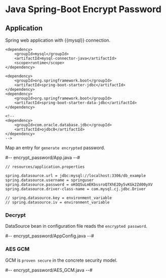 # Java Spring-Boot Encrypt Password

## Application

Spring web application with {{mysql}} connection.
~~~
<dependency>
	<groupId>mysql</groupId>
	<artifactId>mysql-connector-java</artifactId>
	<scope>runtime</scope>
</dependency>

<dependency>
	<groupId>org.springframework.boot</groupId>
	<artifactId>spring-boot-starter-jdbc</artifactId>
</dependency>
<dependency>
	<groupId>org.springframework.boot</groupId>
	<artifactId>spring-boot-starter-data-jdbc</artifactId>
</dependency>

<!--
<dependency>
	<groupId>com.oracle.database.jdbc</groupId>
	<artifactId>ojdbc8</artifactId>
</dependency>
-->
~~~

Map an entry for `generate encrypted` password.

#-- encrypt_password/App.java --#
~~~
// resources/application.properties

spring.datasource.url = jdbc:mysql://localhost:3306/db_example
spring.datasource.username = springuser
spring.datasource.password = oKGQSuLmEKbssroQ7XhE2Dy5vKGk2Zd00yXV
spring.datasource.driver-class-name = com.mysql.cj.jdbc.Driver

// spring.datasource.key = environment_variable
// spring.datasource.iv = environment_variable
~~~

### Decrypt

DataSource bean in configuration file reads the `encrypted password`.

#-- encrypt_password/AppConfig.java --# 

### AES GCM

GCM is `proven secure` in the concrete security model.

#-- encrypt_password/AES_GCM.java --#